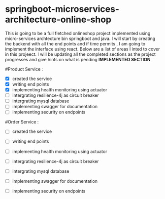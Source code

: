 # springboot-microservices-architecture-online-shop

This is going to be a full fletched  onlineshop project implemented using micro-services archtecture bin springboot and java.
I will start by creating the backend with all the end points and if time permits , I am going to implement the interface using react.
Below are a list of areas I inted to cover in this projeect. I will be updating all the completed sections as the project progresses and give hints on what is pending
**IMPLEMENTED SECTION**

 #Product Service  :
 - [x] created the service
 - [x] writing end points
 - [x] implementing health monitoring using actuator
 - [ ] intergrating resilience-4j as circuit breaker
 - [ ] intergrating mysql database
 - [ ] implementing swagger for documentation
 - [ ] implementing security on endpoints

#Order Service  :
 - [ ] created the service
 - [ ] writing end points
 - [ ] implementing health monitoring using actuator
 - [ ] intergrating resilience-4j as circuit breaker
 - [ ] intergrating mysql database
 - [ ] implementing swagger for documentation
 - [ ] implementing security on endpoints


